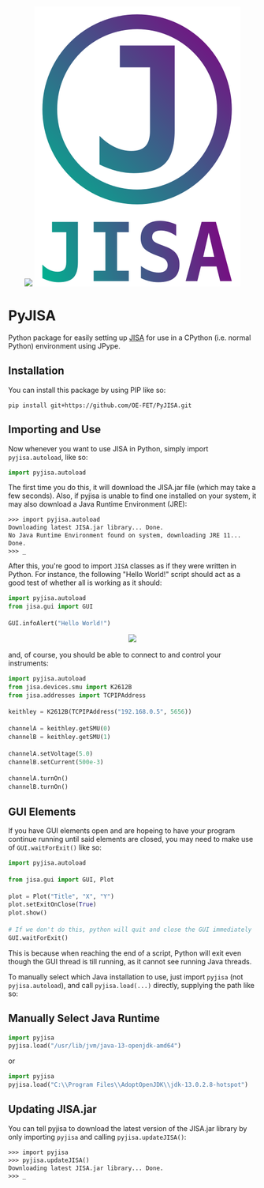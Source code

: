 <p align="center"><img src="https://upload.wikimedia.org/wikipedia/commons/c/c3/Python-logo-notext.svg" height="60"/> <img src="https://github.com/OE-FET/JISA/blob/master/logo.svg"/></p>

# PyJISA

Python package for easily setting up [JISA](https://github.com/OE-FET/JISA) for use in a CPython (i.e. normal Python) environment using JPype.

## Installation

You can install this package by using PIP like so:

```
pip install git+https://github.com/OE-FET/PyJISA.git
```

## Importing and Use

Now whenever you want to use JISA in Python, simply import `pyjisa.autoload`, like so:

```python
import pyjisa.autoload
```

The first time you do this, it will download the JISA.jar file (which may take a
few seconds). Also, if pyjisa is unable to find one installed on your system, it
may also download a Java Runtime Environment (JRE):

```
>>> import pyjisa.autoload
Downloading latest JISA.jar library... Done.
No Java Runtime Environment found on system, downloading JRE 11... Done.
>>> _
```

After this, you're good to import `JISA` classes as if they were written in Python. For instance, the following "Hello World!" script should act as a good test of whether all is working as it should:

```python
import pyjisa.autoload
from jisa.gui import GUI

GUI.infoAlert("Hello World!")
```

<p align="center"><img src="https://i.imgur.com/qpjpMHx.png"/><p>

and, of course, you should be able to connect to and control your instruments:

```python
import pyjisa.autoload
from jisa.devices.smu import K2612B
from jisa.addresses import TCPIPAddress

keithley = K2612B(TCPIPAddress("192.168.0.5", 5656))

channelA = keithley.getSMU(0)
channelB = keithley.getSMU(1)

channelA.setVoltage(5.0)
channelB.setCurrent(500e-3)

channelA.turnOn()
channelB.turnOn()
```

## GUI Elements

If you have GUI elements open and are hopeing to have your program continue
running until said elements are closed, you may need to make use of
`GUI.waitForExit()` like so:

```python
import pyjisa.autoload

from jisa.gui import GUI, Plot

plot = Plot("Title", "X", "Y")
plot.setExitOnClose(True)
plot.show()

# If we don't do this, python will quit and close the GUI immediately
GUI.waitForExit()
```

This is because when reaching the end of a script, Python will exit even though
the GUI thread is till running, as it cannot see running Java threads.

To manually select which Java installation to use, just import `pyjisa` (not `pyjisa.autoload`), and call `pyjisa.load(...)` directly, supplying the path like so:

## Manually Select Java Runtime

```python
import pyjisa
pyjisa.load("/usr/lib/jvm/java-13-openjdk-amd64")
```

or

```python
import pyjisa
pyjisa.load("C:\\Program Files\\AdoptOpenJDK\\jdk-13.0.2.8-hotspot")
```

## Updating JISA.jar

You can tell pyjisa to download the latest version of the JISA.jar library by
only importing `pyjisa` and calling `pyjisa.updateJISA()`:

```
>>> import pyjisa
>>> pyjisa.updateJISA()
Downloading latest JISA.jar library... Done.
>>> _
```
